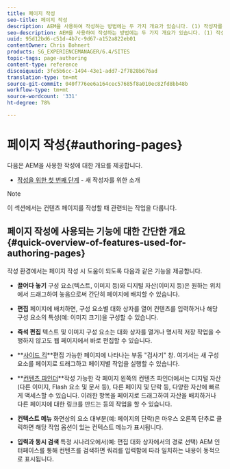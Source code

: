```yaml
---
title: 페이지 작성
seo-title: 페이지 작성
description: AEM을 사용하여 작성하는 방법에는 두 가지 개요가 있습니다. (1) 작성자를 위한 첫 번째 단계 - 새 작성자를 위한 소개 및 (2) 페이지 작성에 대한 빠른 안내 - 기본 작업에 대한 빠른 안내(고급)
seo-description: AEM을 사용하여 작성하는 방법에는 두 가지 개요가 있습니다. (1) 작성자를 위한 첫 번째 단계 - 새 작성자를 위한 소개 및 (2) 페이지 작성에 대한 빠른 안내 - 기본 작업에 대한 빠른 안내(고급)
uuid: 95d12bd6-c51d-4b7c-9d67-a152a822eb01
contentOwner: Chris Bohnert
products: SG_EXPERIENCEMANAGER/6.4/SITES
topic-tags: page-authoring
content-type: reference
discoiquuid: 3fe5b6cc-1494-43e1-add7-2f7828b676ad
translation-type: tm+mt
source-git-commit: 040f776ee6a164cec57685f8a010ec82fd8bb48b
workflow-type: tm+mt
source-wordcount: '331'
ht-degree: 78%

---
```



# 페이지 작성{#authoring-pages}

다음은 AEM을 사용한 작성에 대한 개요를 제공합니다.

* [작성을 위한 첫 번째 단계](/help/sites-classic-ui-authoring/classic-page-author-first-steps.md) - 새 작성자를 위한 소개

>[!NOTE]
>
>이 섹션에서는 컨텐츠 페이지를 작성할 때 관련되는 작업을 다룹니다. <!-- There are many additional features closely related to page authoring, these are covered under [Site and Page Features](/sites-classic-ui-authoring/classic-feature.md). -->

## 페이지 작성에 사용되는 기능에 대한 간단한 개요 {#quick-overview-of-features-used-for-authoring-pages}

작성 환경에서는 페이지 작성 시 도움이 되도록 다음과 같은 기능을 제공합니다.

* **끌어다 놓기**
구성 요소(텍스트, 이미지 등)와 디지털 자산(이미지 등)은 원하는 위치에서 드래그하여 놓음으로써 간단히 페이지에 배치할 수 있습니다.

* **편집**
페이지에 배치하면, 구성 요소별 대화 상자를 열어 컨텐츠를 입력하거나 해당 구성 요소의 특성(예: 이미지 크기)을 구성할 수 있습니다.

* **즉석 편집**
텍스트 및 이미지 구성 요소는 대화 상자를 열거나 명시적 저장 작업을 수행하지 않고도 웹 페이지에서 바로 편집할 수 있습니다.

* **[사이드 킥](/help/sites-classic-ui-authoring/classic-page-author-env-tools.md#sidekickclassicui)**편집 가능한 페이지에 나타나는 부동 &quot;검사기&quot; 창. 여기서는 새 구성 요소를 페이지로 드래그하고 페이지별 작업을 실행할 수 있습니다.

* **[컨텐츠 파인더](/help/sites-classic-ui-authoring/classic-page-author-env-tools.md#thecontentfinderclassicui)**작성 가능한 각 페이지 왼쪽의 컨텐츠 파인더에서는 디지털 자산(다른 이미지, Flash 요소 및 문서 등), 다른 페이지 및 단락 등, 다양한 자산에 빠르게 액세스할 수 있습니다. 이러한 항목을 페이지로 드래그하여 자산을 배치하거나 다른 페이지에 대한 링크를 만드는 등의 작업을 할 수 있습니다.

* **컨텍스트 메뉴** 
화면상의 요소 대부분(예: 페이지의 단락)은 마우스 오른쪽 단추로 클릭하면 해당 작업 옵션이 있는 컨텍스트 메뉴가 표시됩니다.

* **입력과 동시 검색**
특정 시나리오에서(예: 편집 대화 상자에서의 경로 선택) AEM 인터페이스를 통해 컨텐츠를 검색하면 쿼리를 입력함에 따라 일치하는 내용이 동적으로 표시됩니다.

